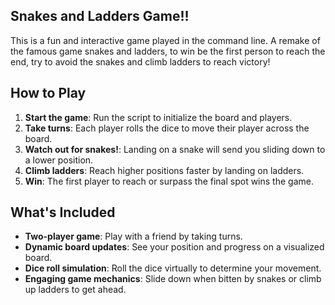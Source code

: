 ## Snakes and Ladders Game!!
This is a fun and interactive game played in the command line. A remake of the famous game snakes and ladders, to win be the first person to reach the end, try to avoid the snakes and climb ladders to reach victory!

## How to Play
1. **Start the game**: Run the script to initialize the board and players.
2. **Take turns**: Each player rolls the dice to move their player across the board.
3. **Watch out for snakes!**: Landing on a snake will send you sliding down to a lower position.
4. **Climb ladders**: Reach higher positions faster by landing on ladders.
5. **Win**: The first player to reach or surpass the final spot wins the game.

## What's Included
- **Two-player game**: Play with a friend by taking turns.
- **Dynamic board updates**: See your position and progress on a visualized board.
- **Dice roll simulation**: Roll the dice virtually to determine your movement.
- **Engaging game mechanics**: Slide down when bitten by snakes or climb up ladders to get ahead.
